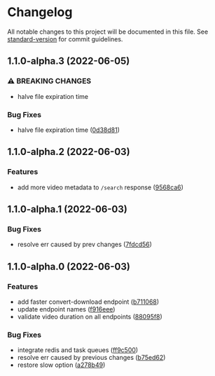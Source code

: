 # Changelog

All notable changes to this project will be documented in this file. See [standard-version](https://github.com/conventional-changelog/standard-version) for commit guidelines.

## 1.1.0-alpha.3 (2022-06-05)


### ⚠ BREAKING CHANGES

* halve file expiration time

### Bug Fixes

* halve file expiration time ([0d38d81](https://github.com/huenique/audible-youtube/commit/0d38d81b4ac31019a855c45423e4c1094111fbd8))

## 1.1.0-alpha.2 (2022-06-03)


### Features

* add more video metadata to `/search` response ([9568ca6](https://github.com/huenique/audible-youtube/commit/9568ca63084c49fcafbc0ffa5b40ff8cb023d291))

## 1.1.0-alpha.1 (2022-06-03)


### Bug Fixes

* resolve err caused by prev changes ([7fdcd56](https://github.com/huenique/audible-youtube/commit/7fdcd565941152e723d83905f3f773e0d895b01a))


## 1.1.0-alpha.0 (2022-06-03)


### Features

* add faster convert-download endpoint ([b711068](https://github.com/huenique/audible-youtube/commit/b711068123c199e84e08d8d89e977d54e10b37d7))
* update endpoint names ([f916eee](https://github.com/huenique/audible-youtube/commit/f916eee9e3110efcf1af4073b58e54774effd90d))
* validate video duration on all endpoints ([88095f8](https://github.com/huenique/audible-youtube/commit/88095f8645ac479a2680f69415aaee3033a357d2))


### Bug Fixes

* integrate redis and task queues ([ff9c500](https://github.com/huenique/audible-youtube/commit/ff9c500fa7fd32a183b87efc44dfd5350a77f44e))
* resolve err caused by previous changes ([b75ed62](https://github.com/huenique/audible-youtube/commit/b75ed627fdca5b100af115b6577ae886196eb16a))
* restore slow option ([a278b49](https://github.com/huenique/audible-youtube/commit/a278b493cdda60d0dd181f38e8cf185ae35fae26))
